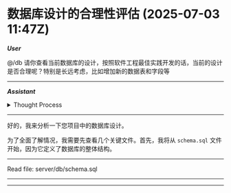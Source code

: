 <!-- Generated by SpecStory -->

# 数据库设计的合理性评估 (2025-07-03 11:47Z)

_**User**_

@/db 请你查看当前数据库的设计，按照软件工程最佳实践开发的话，当前的设计是否合理呢？特别是长远考虑，比如增加新的数据表和字段等

---

_**Assistant**_

<think><details><summary>Thought Process</summary>**Examining the Database**

I'm currently reviewing the database design. The `/server/db` directory contains promising elements. I'm focusing on `migrations.js` for an understanding of the structure. I am paying close attention to the `migrate.js` script to understand how schema updates are handled. I'll need to examine the `database.sqlite` file, too. I'm noting the structure of each file.


**Understanding the Schema**

I've begun dissecting `schema.sql`. The initial findings highlight the database's fundamental structure. I am now working through the table definitions and relationships, paying close attention to data types and constraints. The goal is to develop a complete picture of the database's design. This forms the basis for subsequent analysis. I'm noting potential areas for enhancement, specifically considering normalization principles.


</details></think>

---

好的，我来分析一下您项目中的数据库设计。

为了全面了解情况，我需要先查看几个关键文件。首先，我将从 `schema.sql` 文件开始，因为它定义了数据库的整体结构。

---

Read file: server/db/schema.sql

---



---

